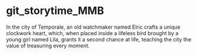 # git_storytime_MMB

In the city of Temporale, an old watchmaker named Elric crafts a unique clockwork heart, which, when placed inside a lifeless bird brought by a young girl named Lila, grants it a second chance at life, teaching the city the value of treasuring every moment.
